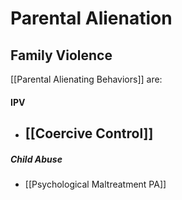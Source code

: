 
# Parental Alienation
## Family Violence

[[Parental Alienating Behaviors]] are:

#### IPV
-  [[Coercive Control]]
	- 
##### Child Abuse
- [[Psychological Maltreatment PA]]
  
